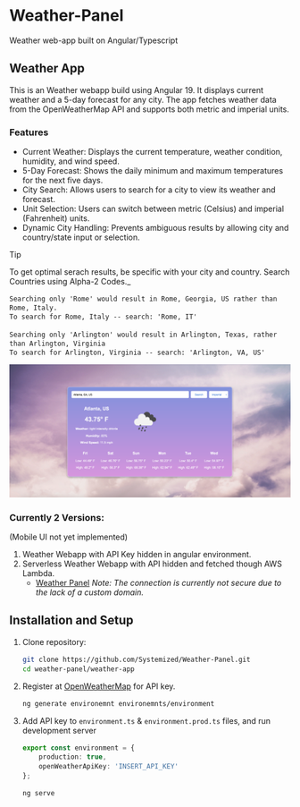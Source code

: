 # Weather-Panel
Weather web-app built on Angular/Typescript

## Weather App
This is an Weather webapp build using Angular 19. It displays current weather and a 5-day forecast for any city. The app fetches weather data from the OpenWeatherMap API and supports both metric and imperial units.

### Features
- Current Weather: Displays the current temperature, weather condition, humidity, and wind speed.
- 5-Day Forecast: Shows the daily minimum and maximum temperatures for the next five days.
- City Search: Allows users to search for a city to view its weather and forecast.
- Unit Selection: Users can switch between metric (Celsius) and imperial (Fahrenheit) units.
- Dynamic City Handling: Prevents ambiguous results by allowing city and country/state input or selection.

> [!TIP]
> To get optimal serach results, be specific with your city and country. Search Countries using Alpha-2 Codes._
    
    Searching only 'Rome' would result in Rome, Georgia, US rather than Rome, Italy.
    To search for Rome, Italy -- search: 'Rome, IT'

    Searching only 'Arlington' would result in Arlington, Texas, rather than Arlington, Virginia
    To search for Arlington, Virginia -- search: 'Arlington, VA, US'

![Display Example Image](weather-app/src/assets/README_Display.png)

### Currently 2 Versions:
(Mobile UI not yet implemented)

1.  Weather Webapp with API Key hidden in angular environment.
2.  Serverless Weather Webapp with API hidden and fetched though AWS Lambda.
    - [Weather Panel](http://weather-panel.s3-website-us-east-1.amazonaws.com/)   _Note: The connection is currently not secure due to the lack of a custom domain._


## Installation and Setup

1. Clone repository:
    ```bash
    git clone https://github.com/Systemized/Weather-Panel.git
    cd weather-panel/weather-app
    ```
2. Register at [OpenWeatherMap](https://openweathermap.org/) for API key.
    ```bash
    ng generate environemnt environemnts/environment
    ```
3. Add API key to `environment.ts` & `environment.prod.ts` files, and run development server
    ```typescript
    export const environment = {
        production: true,
        openWeatherApiKey: 'INSERT_API_KEY'
    };
    ```
    ```bash
    ng serve
    ```